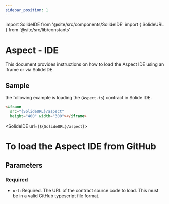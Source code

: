 ```yaml
---
sidebar_position: 1
---
```


import SolideIDE from '@site/src/components/SolideIDE'
import { SolideURL } from '@site/src/lib/constants'

# Aspect - IDE

This document provides instructions on how to load the Aspect IDE using an iframe or via SolideIDE.

## Sample

the following example is loading the (`Aspect.ts`) contract in Solide IDE.

```html title="Aspect.ts" showLineNumbers
<iframe 
  src="{SolideURL}/aspect"
  height="400" width="300"></iframe>
```

<SolideIDE url={`${SolideURL}/aspect`}></SolideIDE>

# To load the Aspect IDE from GitHub

## Parameters

### Required
- `url`: Required. The URL of the contract source code to load. This must be in a valid GitHub typescript file format.

